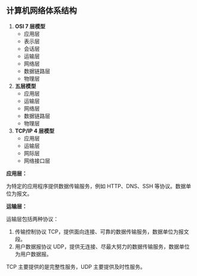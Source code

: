 ## 计算机网络体系结构



1.  **OSI 7 层模型**
    -   应用层
    -   表示层
    -   会话层
    -   运输层
    -   网络层
    -   数据链路层
    -   物理层
2.  **五层模型**
    -   应用层
    -   运输层
    -   网络层
    -   数据链路层
    -   物理层
3.  **TCP/IP 4 层模型**
    -   应用层
    -   运输层
    -   网际层
    -   网络接口层

**应用层：**

为特定的应用程序提供数据传输服务，例如 HTTP、DNS、SSH 等协议。数据单位为报文。

**运输层：**

运输层包括两种协议：

1.  传输控制协议 TCP，提供面向连接、可靠的数据传输服务，数据单位为报文段。
2.  用户数据报协议 UDP，提供无连接、尽最大努力的数据传输服务，数据单位为用户数据报。

TCP 主要提供的是完整性服务，UDP 主要提供及时性服务。















